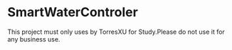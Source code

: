 # SmartWaterControler
This project must only uses by TorresXU for Study.Please do not use it for any business use.

